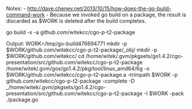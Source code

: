 Notes:
	- http://dave.cheney.net/2013/10/15/how-does-the-go-build-command-work
	- Because we invoked go build on a package, the result is discarded as $WORK is deleted after the build completes. 


go build -x -a github.com/witekcc/cgo-p-t2-package


Output:
WORK=/tmp/go-build476694771
mkdir -p $WORK/github.com/witekcc/cgo-p-t2-package/_obj/
mkdir -p $WORK/github.com/witekcc/
cd /home/witek/.gvm/pkgsets/go1.4.2/cgo-presentation/src/github.com/witekcc/cgo-p-t2-package
/home/witek/.gvm/gos/go1.4.2/pkg/tool/linux_amd64/6g 
	-o $WORK/github.com/witekcc/cgo-p-t2-package.a 
	-trimpath $WORK 
	-p github.com/witekcc/cgo-p-t2-package 
	-complete 
	-D _/home/witek/.gvm/pkgsets/go1.4.2/cgo-presentation/src/github.com/witekcc/cgo-p-t2-package 
	-I $WORK 
	-pack ./package.go

